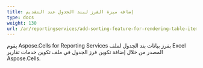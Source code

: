 ```yaml
---
title: إضافة ميزة الفرز لبند الجدول عند التقديم
type: docs
weight: 130
url: /ar/reportingservices/add-sorting-feature-for-rendering-table-item/
---
```


يقوم Aspose.Cells for Reporting Services بفرز بيانات بند الجدول لملف Excel المصدر من خلال إضافة تكوين فرز الجدول في ملف تكوين خدمات تقارير Aspose.Cells.

